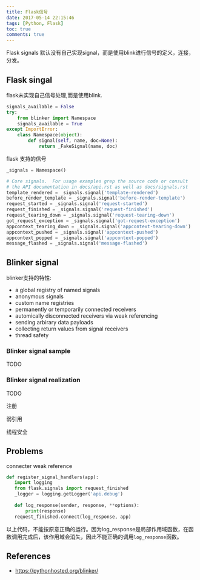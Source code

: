 ```yaml
---
title: Flask信号
date: 2017-05-14 22:15:46
tags: [Python, Flask]
toc: true
comments: true
---
```


Flask signals 默认没有自己实现signal，而是使用blink进行信号的定义，连接，分发。

## Flask singal

flask未实现自己信号处理,而是使用blink.

```python
signals_available = False
try:
    from blinker import Namespace
    signals_available = True
except ImportError:
    class Namespace(object):
        def signal(self, name, doc=None):
            return _FakeSignal(name, doc)
```

flask 支持的信号

```python
_signals = Namespace()

# Core signals.  For usage examples grep the source code or consult
# the API documentation in docs/api.rst as well as docs/signals.rst
template_rendered = _signals.signal('template-rendered')
before_render_template = _signals.signal('before-render-template')
request_started = _signals.signal('request-started')
request_finished = _signals.signal('request-finished')
request_tearing_down = _signals.signal('request-tearing-down')
got_request_exception = _signals.signal('got-request-exception')
appcontext_tearing_down = _signals.signal('appcontext-tearing-down')
appcontext_pushed = _signals.signal('appcontext-pushed')
appcontext_popped = _signals.signal('appcontext-popped')
message_flashed = _signals.signal('message-flashed')
```

## Blinker signal

blinker支持的特性:

- a global registry of named signals
- anonymous signals
- custom name registries
- permanently or temporarily connected receivers
- automically disconnected receivers via weak referencing
- sending arbirary data payloads
- collecting return values from signal receivers
- thread safety

### Blinker signal sample

TODO

### Blinker signal realization

TODO

注册

弱引用

线程安全

## Problems

connecter weak reference

```python
def register_signal_handlers(app):
   import logging
   from flask.signals import request_finished
   _logger = logging.getLogger('api.debug')
   
   def log_response(sender, response, **options):
       print(response)
   request_finished.connect(log_response, app)
```

以上代码，不能按原意正确的运行。因为log_response是局部作用域函数，在函数调用完成后，该作用域会消失，因此不能正确的调用`log_response`函数。

## References

- <https://pythonhosted.org/blinker/>